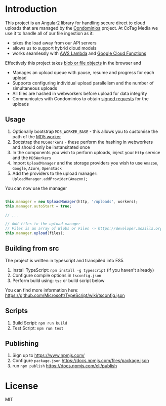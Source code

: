 # Introduction

This project is an Angular2 library for handling secure direct to cloud uploads that are managed by the [Condominios](https://github.com/cotag/Condominios) project.
At CoTag Media we use it to handle all of our file ingestion as it:

* takes the load away from our API servers
* allows us to support hybrid cloud models
* works seamlessly with [AWS Lambda](http://docs.aws.amazon.com/lambda/latest/dg/with-s3.html) and [Google Cloud Functions](https://cloud.google.com/functions/docs)

Effectively this project takes [blob or file objects](https://github.com/cotag/a2-file-drop) in the browser and 

* Manages an upload queue with pause, resume and progress for each upload
* Supports configuring individual upload parallelism and the number of simultaneous uploads
* All files are hashed in webworkers before upload for data integrity
* Communicates with Condominios to obtain [signed requests](http://docs.aws.amazon.com/AmazonS3/latest/dev/RESTAuthentication.html#UsingTemporarySecurityCredentials) for the uploads


## Usage

1. Optionally bootstrap `MD5_WORKER_BASE` - this allows you to customise the path of the [MD5 worker](https://github.com/cotag/ts-md5)
2. Bootstrap the `MD5Workers` - these perform the hashing in webworkers and should only be instansitated once
3. In the components you wish to perform uploads, inject your `Http` service and the `MD5Workers`
4. Import `UploadManager` and the storage providers you wish to use `Amazon`, `Google`, `Azure`, `OpenStack`
5. Add the providers to the upload manager: `UploadManager.addProvider(Amazon);`

You can now use the manager

```typescript

this.manager = new UploadManager(http, '/uploads', workers);
this.manager.autoStart = true;

// ...

// Add files to the upload manager
// Files is an array of Blobs or Files -> https://developer.mozilla.org/en/docs/Web/API/File
this.manager.upload(files);

```


## Building from src

The project is written in typescript and transpiled into ES5.

1. Install TypeScript: `npm install -g typescript` (if you haven't already)
2. Configure compile options in `tsconfig.json`
3. Perform build using: `tsc` or build script below

You can find more information here: https://github.com/Microsoft/TypeScript/wiki/tsconfig.json

## Scripts

1. Build Script: `npm run build`
2. Test Script: `npm run test`


## Publishing

1. Sign up to https://www.npmjs.com/
2. Configure `package.json` https://docs.npmjs.com/files/package.json
3. run `npm publish` https://docs.npmjs.com/cli/publish


# License

MIT
